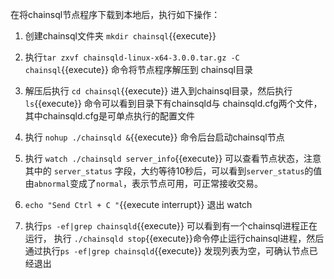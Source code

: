 
在将chainsql节点程序下载到本地后，执行如下操作：

1. 创建chainsql文件夹 `mkdir chainsql`{{execute}}

2. 执行`tar zxvf chainsqld-linux-x64-3.0.0.tar.gz -C chainsql`{{execute}}  命令将节点程序解压到 chainsql目录

3. 解压后执行 `cd chainsql`{{execute}} 进入到chainsql目录，然后执行 `ls`{{execute}} 命令可以看到目录下有chainsqld与 chainsqld.cfg两个文件，其中chainsqld.cfg是可单点执行的配置文件

4. 执行 `nohup ./chainsqld &`{{execute}} 命令后台启动chainsql节点

5. 执行 `watch ./chainsqld server_info`{{execute}} 可以查看节点状态，注意其中的 `server_status` 字段，大约等待10秒后，可以看到`server_status`的值由`abnormal`变成了`normal`，表示节点可用，可正常接收交易。

6. `echo "Send Ctrl + C "`{{execute interrupt}} 退出 watch

7. 执行`ps -ef|grep chainsqld`{{execute}} 可以看到有一个chainsql进程正在运行， 执行 `./chainsqld stop`{{execute}}命令停止运行chainsql进程，然后通过执行`ps -ef|grep chainsqld`{{execute}} 发现列表为空，可确认节点已经退出
